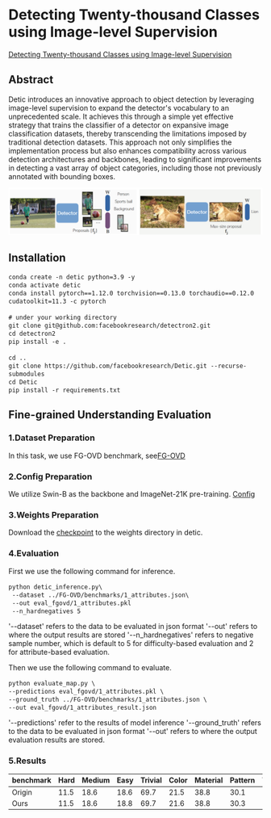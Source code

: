 # Detecting Twenty-thousand Classes using Image-level Supervision

[Detecting Twenty-thousand Classes using Image-level Supervision](https://arxiv.org/abs/2201.02605)

## Abstract

Detic introduces an innovative approach to object detection by leveraging image-level supervision to expand the detector's vocabulary to an unprecedented scale.  It achieves this through a simple yet effective strategy that trains the classifier of a detector on expansive image classification datasets, thereby transcending the limitations imposed by traditional detection datasets.  This approach not only simplifies the implementation process but also enhances compatibility across various detection architectures and backbones, leading to significant improvements in detecting a vast array of object categories, including those not previously annotated with bounding boxes.

![detic-overview](https://github.com/better-chao/perceptual_abilities_evaluation/blob/main/images/detic-overview.png)

## Installation

```
conda create -n detic python=3.9 -y
conda activate detic
conda install pytorch==1.12.0 torchvision==0.13.0 torchaudio==0.12.0 cudatoolkit=11.3 -c pytorch

# under your working directory
git clone git@github.com:facebookresearch/detectron2.git
cd detectron2
pip install -e .

cd ..
git clone https://github.com/facebookresearch/Detic.git --recurse-submodules
cd Detic
pip install -r requirements.txt
```

## Fine-grained Understanding Evaluation

### 1.Dataset Preparation

In this task, we use FG-OVD benchmark, see[FG-OVD](https://github.com/better-chao/perceptual_abilities_evaluation/blob/main/datasets/FG-OVD/README.md)

### 2.Config Preparation

We utilize Swin-B as the backbone and ImageNet-21K pre-training. [Config](https://github.com/facebookresearch/Detic/blob/main/configs/Detic_LCOCOI21k_CLIP_SwinB_896b32_4x_ft4x_max-size.yaml)

### 3.Weights Preparation

Download the [checkpoint](https://dl.fbaipublicfiles.com/detic/Detic_LCOCOI21k_CLIP_SwinB_896b32_4x_ft4x_max-size.pth) to the weights directory in detic.

### 4.Evaluation

First we use the following command for inference.

```
python detic_inference.py\
 --dataset ../FG-OVD/benchmarks/1_attributes.json\
 --out eval_fgovd/1_attributes.pkl
 --n_hardnegatives 5
```
'--dataset' refers to the data to be evaluated in json format
'--out' refers to where the output results are stored
'--n_hardnegatives' refers to negative sample number, which is default to 5 for difficulty-based evaluation and 2 for attribute-based evaluation.

Then we use the following command to evaluate.

```
python evaluate_map.py \
--predictions eval_fgovd/1_attributes.pkl \
--ground_truth ../FG-OVD/benchmarks/1_attributes.json \
--out eval_fgovd/1_attributes_result.json
```
'--predictions' refer to the results of model inference
'--ground_truth' refers to the data to be evaluated in json format
'--out' refers to where the output evaluation results are stored.

### 5.Results

| benchmark | Hard | Medium | Easy | Trivial | Color | Material | Pattern | Transp |
 |---|---|---|---|---|---|---|---|---|
| Origin | 11.5 | 18.6 | 18.6 | 69.7 | 21.5 | 38.8 | 30.1 | 28.0 |
| Ours | 11.5 | 18.6 | 18.8 | 69.7 | 21.6 | 38.8 | 30.3 | 24.8 |
